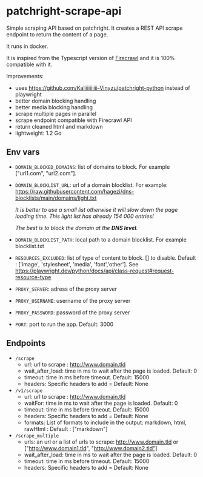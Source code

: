 # patchright-scrape-api

Simple scraping API based on patchright.
It creates a REST API scrape endpoint to return the content of a page.

It runs in docker.

It is inspired from the Typescript version of [Firecrawl](https://github.com/mendableai/firecrawl/tree/main/apps/playwright-service-ts) and it is 100% compatible with it.

Improvements:
* uses https://github.com/Kaliiiiiiiiii-Vinyzu/patchright-python instead of playwright
* better domain blocking handling
* better media blocking handling
* scrape multiple pages in parallel
* scrape endpoint compatible with Firecrawl API
* return cleaned html and markdown
* lightweight: 1.2 Go


## Env vars
* `DOMAIN_BLOCKED_DOMAINS`: list of domains to block. For example ["url1.com", "url2.com"].
* `DOMAIN_BLOCKLIST_URL`: url of a domain blocklist. For example: https://raw.githubusercontent.com/hagezi/dns-blocklists/main/domains/light.txt
  
  *It is better to use a small list otherwise it will slow down the page loading time. This light list has already 154 000 entries!*
  
  *The best is to block the domain at the **DNS level**.*
  
* `DOMAIN_BLOCKLIST_PATH`: local path to a domain blocklist. For example blocklist.txt
* `RESOURCES_EXCLUDED`: list of type of content to block. [] to disable. Default : ['image', 'stylesheet', 'media', 'font','other']. See https://playwright.dev/python/docs/api/class-request#request-resource-type

* `PROXY_SERVER`: adress of the proxy server
* `PROXY_USERNAME`: username of the proxy server
* `PROXY_PASSWORD`: password of the proxy server

* `PORT`: port to run the app. Default: 3000

## Endpoints
* `/scrape`
  - url: url to scrape : http://www.domain.tld
  - wait_after_load: time in ms to wait after the page is loaded. Default: 0
  - timeout: time in ms before timeout. Default: 15000
  - headers: Specific headers to add = Default: None
* `/v1/scrape`
  - url: url to scrape : http://www.domain.tld
  - waitFor: time in ms to wait after the page is loaded. Default: 0
  - timeout: time in ms before timeout. Default: 15000
  - headers: Specific headers to add = Default: None
  - formats: List of formats to include in the output: markdown, html, rawHtml : Default : ["markdown"]
* `/scrape_multiple`
  - urls: an url or a list of urls to scrape: http://www.domain.tld or ["http://www.domain1.tld", "http://www.domain2.tld"]
  - wait_after_load: time in ms to wait after the page is loaded. Default: 0
  - timeout: time in ms before timeout. Default: 15000
  - headers: Specific headers to add = Default: None
 
